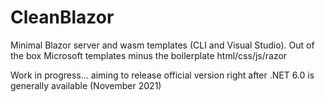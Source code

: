 # CleanBlazor
Minimal Blazor server and wasm templates (CLI and Visual Studio). Out of the box Microsoft templates minus the boilerplate html/css/js/razor

Work in progress... aiming to release official version right after .NET 6.0 is generally available (November 2021)
